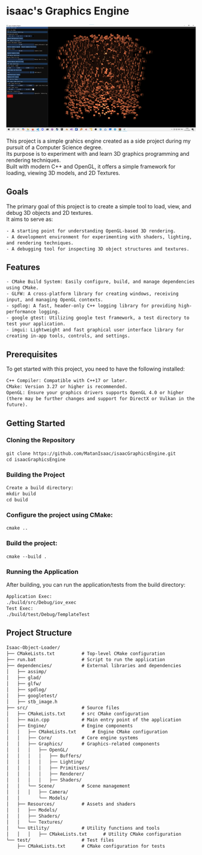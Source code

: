 # isaac's Graphics Engine

<div align="center">
    <img src="https://github.com/MatanIsaac/IsaacGraphicsEngine/blob/main/60_FPS_3500_CUBES.png" alt="Isaac-Graphics-Engine">
</div>

This project is a simple grahics engine created as a side project during my pursuit of a Computer Science degree.                            
Its purpose is to experiment with and learn 3D graphics programming and rendering techniques.                               
Built with modern C++ and OpenGL, it offers a simple framework for loading, viewing 3D models, and 2D Textures.

## Goals

The primary goal of this project is to create a simple tool to load, view, and debug 3D objects and 2D textures.    
It aims to serve as:

    - A starting point for understanding OpenGL-based 3D rendering.
    - A development environment for experimenting with shaders, lighting, and rendering techniques.
    - A debugging tool for inspecting 3D object structures and textures.

## Features

    - CMake Build System: Easily configure, build, and manage dependencies using CMake.
    - GLFW: A cross-platform library for creating windows, receiving input, and managing OpenGL contexts.
    - spdlog: A fast, header-only C++ logging library for providing high-performance logging.
    - google gtest: Utilizing google test framework, a test directory to test your application.
    - imgui: Lightweight and fast graphical user interface library for creating in-app tools, controls, and settings.

## Prerequisites

To get started with this project, you need to have the following installed:

    C++ Compiler: Compatible with C++17 or later.
    CMake: Version 3.27 or higher is recommended.
    OpenGL: Ensure your graphics drivers supports OpenGL 4.0 or higher (there may be further changes and support for DirectX or Vulkan in the future). 

## Getting Started
### Cloning the Repository

    git clone https://github.com/MatanIsaac/isaacGraphicsEngine.git
    cd isaacGraphicsEngine
    
### Building the Project

    Create a build directory:
    mkdir build
    cd build

### Configure the project using CMake:

    cmake ..

### Build the project:

    cmake --build .

### Running the Application

After building, you can run the application/tests from the build directory:

    Application Exec:
    ./build/src/Debug/iov_exec
    Test Exec:
    ./build/test/Debug/TemplateTest

## Project Structure

    Isaac-Object-Loader/
    ├── CMakeLists.txt          # Top-level CMake configuration
    ├── run.bat                 # Script to run the application
    ├── dependencies/           # External libraries and dependencies
    │   ├── assimp/
    │   ├── glad/
    │   ├── glfw/
    │   ├── spdlog/
    │   ├── googletest/
    │   ├── stb_image.h
    ├── src/                    # Source files
    │   ├── CMakeLists.txt      # src CMake configuration
    │   ├── main.cpp            # Main entry point of the application
    │   ├── Engine/             # Engine components
    │   │   ├── CMakeLists.txt      # Engine CMake configuration
    │   │   ├── Core/           # Core engine systems
    │   │   ├── Graphics/       # Graphics-related components
    │   │   │   ├── OpenGL/
    │   │   │   │   ├── Buffers/
    │   │   │   │   ├── Lighting/
    │   │   │   │   ├── Primitives/
    │   │   │   │   ├── Renderer/
    │   │   │   │   ├── Shaders/
    │   │   └── Scene/          # Scene management
    │   │   │   ├── Camera/
    │   │       └── Models/
    │   ├── Resources/          # Assets and shaders
    │   │   ├── Models/
    │   │   ├── Shaders/
    │   │   └── Textures/
    │   └── Utility/            # Utility functions and tools
    │   │   │   ├── CMakeLists.txt      # Utility CMake configuration
    └── test/                   # Test files
        ├── CMakeLists.txt      # CMake configuration for tests


